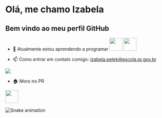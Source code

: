 # Olá, me chamo Izabela
 ## Bem vindo ao meu perfil GitHub
- 🌱 Atualmente estou aprendendo a programar
<img src="https://cdn.jsdelivr.net/gh/devicons/devicon/icons/java/java-original.svg" width="40" height="40"/> <img src="https://cdn.jsdelivr.net/gh/devicons/devicon/icons/linux/linux-original.svg" width="40" height="40"/>

- 📫 Como entrar em contato comigo: izabela.pelek@escola.pr.gov.br

<a href="https://instagram.com/izabela__pelek" target="_blank"><img src="https://img.shields.io/badge/-Instagram-%23E4405F?style=for-the-badge&logo=instagram&logoColor=white" target="_blank"></a>

- :house: Moro no PR
<img src="https://cdn.jsdelivr.net/gh/devicons/devicon/icons/git/git-original.svg" width="40" height="40"/>


![Snake animation](https://github.com/izabelapelek/izabelapelek/blob/output/github-contribution-grid-snake.svg)
